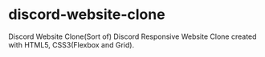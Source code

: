 # discord-website-clone
Discord Website Clone(Sort of)
Discord Responsive Website Clone created with HTML5, CSS3(Flexbox and Grid).

